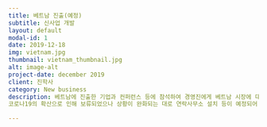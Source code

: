 ```yaml
---
title: 베트남 진출(예정)
subtitle: 신사업 개발
layout: default
modal-id: 1
date: 2019-12-18
img: vietnam.jpg
thumbnail: vietnam_thumbnail.jpg
alt: image-alt
project-date: december 2019
client: 진학사
category: New business
description: 베트남에 진출한 기업과 컨퍼런스 등에 참석하여 경영진에게 베트남 시장에 대한 이해를 높였고 교육, 취업 등 현재 사업과 연관된 사업을 기획하였습니다.
코로나19의 확산으로 인해 보류되었으나 상황이 완화되는 대로 연락사무소 설치 등이 예정되어 있습니다.

---
```


